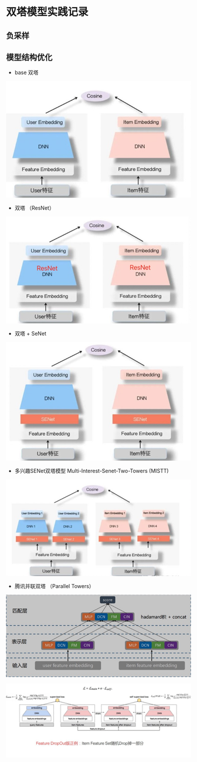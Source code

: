 # 双塔模型实践记录

## 负采样



## 模型结构优化
- base 双塔

![图](./pics/1.jpg)

- 双塔 （ResNet）

![图](./pics/4.jpg)

- 双塔 + SeNet

![图](./pics/2.jpg)

- 多兴趣SENet双塔模型 Multi-Interest-Senet-Two-Towers (MISTT)

![图](./pics/3.jpg)

- 腾讯并联双塔 （Parallel Towers）

![图](./pics/5.jpg)


![图](./pics/6.jpg)

